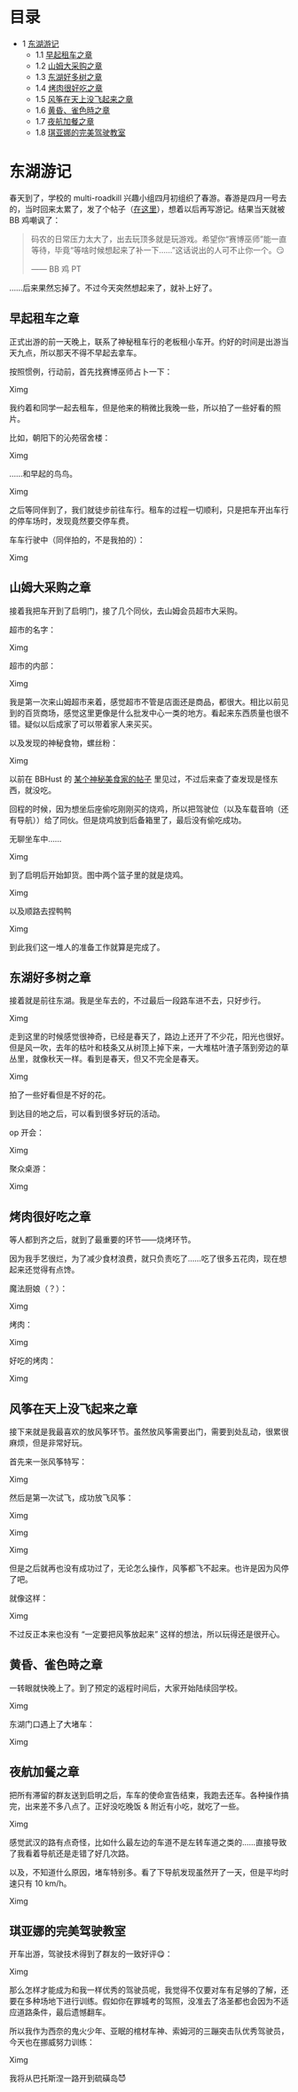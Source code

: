 # 目录
  + 1 [东湖游记](#东湖游记)
    + 1.1 [早起租车之章](#早起租车之章)
    + 1.2 [山姆大采购之章](#山姆大采购之章)
    + 1.3 [东湖好多树之章](#东湖好多树之章)
    + 1.4 [烤肉很好吃之章](#烤肉很好吃之章)
    + 1.5 [风筝在天上没飞起来之章](#风筝在天上没飞起来之章)
    + 1.6 [黄昏、雀色時之章](#黄昏雀色時之章)
    + 1.7 [夜航加餐之章](#夜航加餐之章)
    + 1.8 [琪亚娜的完美驾驶教室](#琪亚娜的完美驾驶教室)

# 东湖游记

春天到了，学校的 multi-roadkill 兴趣小组四月初组织了春游。春游是四月一号去的，当时回来太累了，发了个帖子（[在这里][post]），想着以后再写游记。结果当天就被 BB 鸡嘲讽了：

[post]: https://bb.hust.online/post/detail?id=642860b413e0331e133807f0

> 码农的日常压力太大了，出去玩顶多就是玩游戏。希望你“赛博巫师”能一直等待，毕竟“等啥时候想起来了补一下……”这话说出的人可不止你一个。😏
>
> —— BB 鸡 PT

……后来果然忘掉了。不过今天突然想起来了，就补上好了。

## 早起租车之章

正式出游的前一天晚上，联系了神秘租车行的老板租小车开。约好的时间是出游当天九点，所以那天不得不早起去拿车。

按照惯例，行动前，首先找赛博巫师占卜一下：

Ximg

我约着和同学一起去租车，但是他来的稍微比我晚一些，所以拍了一些好看的照片。

比如，朝阳下的沁苑宿舍楼：

Ximg

……和早起的鸟鸟。

Ximg

之后等同伴到了，我们就徒步前往车行。租车的过程一切顺利，只是把车开出车行的停车场时，发现竟然要交停车费。

车车行驶中（同伴拍的，不是我拍的）：

Ximg

## 山姆大采购之章

接着我把车开到了启明门，接了几个同伙，去山姆会员超市大采购。

超市的名字：

Ximg

超市的内部：

Ximg

我是第一次来山姆超市来着，感觉超市不管是店面还是商品，都很大。相比以前见到的百货商场，感觉这里更像是什么批发中心一类的地方。看起来东西质量也很不错。疑似以后成家了可以带着家人来买买。

以及发现的神秘食物，螺丝粉：

Ximg

以前在 BBHust 的 [某个神秘美食家的帖子][po] 里见过，不过后来查了查发现是怪东西，就没吃。

[po]: https://bb.hust.online/post/detail?id=6421887c13e0331e133805ee

回程的时候，因为想坐后座偷吃刚刚买的烧鸡，所以把驾驶位（以及车载音响（还有导航））给了同伙。但是烧鸡放到后备箱里了，最后没有偷吃成功。

无聊坐车中……

Ximg

到了启明后开始卸货。图中两个篮子里的就是烧鸡。

Ximg

以及顺路去捏鸭鸭

Ximg

到此我们这一堆人的准备工作就算是完成了。

## 东湖好多树之章

接着就是前往东湖。我是坐车去的，不过最后一段路车进不去，只好步行。

Ximg

走到这里的时候感觉很神奇，已经是春天了，路边上还开了不少花，阳光也很好。但是风一吹，去年的枯叶和枝条又从树顶上掉下来，一大堆枯叶渣子落到旁边的草丛里，就像秋天一样。看到是春天，但又不完全是春天。

Ximg

拍了一些好看但是不好的花。

到达目的地之后，可以看到很多好玩的活动。

op 开会：

Ximg

聚众桌游：

Ximg

## 烤肉很好吃之章

等人都到齐之后，就到了最重要的环节——烧烤环节。

因为我手艺很烂，为了减少食材浪费，就只负责吃了……吃了很多五花肉，现在想起来还觉得有点馋。

魔法厨娘（？）：

Ximg

烤肉：

Ximg

好吃的烤肉：

Ximg

## 风筝在天上没飞起来之章

接下来就是我最喜欢的放风筝环节。虽然放风筝需要出门，需要到处乱动，很累很麻烦，但是非常好玩。

首先来一张风筝特写：

Ximg

然后是第一次试飞，成功放飞风筝：

Ximg

Ximg

Ximg

但是之后就再也没有成功过了，无论怎么操作，风筝都飞不起来。也许是因为风停了吧。

就像这样：

Ximg

不过反正本来也没有 “一定要把风筝放起来” 这样的想法，所以玩得还是很开心。

## 黄昏、雀色時之章

一转眼就快晚上了。到了预定的返程时间后，大家开始陆续回学校。

Ximg

东湖门口遇上了大堵车：

Ximg

## 夜航加餐之章

把所有滞留的群友送到启明之后，车车的使命宣告结束，我跑去还车。各种操作搞完，出来差不多八点了。正好没吃晚饭 & 附近有小吃，就吃了一些。

Ximg

感觉武汉的路有点奇怪，比如什么最左边的车道不是左转车道之类的……直接导致了我看着导航还是走错了好几次路。

以及，不知道什么原因，堵车特别多。看了下导航发现虽然开了一天，但是平均时速只有 10 km/h。

Ximg

## 琪亚娜的完美驾驶教室

开车出游，驾驶技术得到了群友的一致好评😋：

Ximg

那么怎样才能成为和我一样优秀的驾驶员呢，我觉得不仅要对车有足够的了解，还要在多种场地下进行训练。假如你在罪城考的驾照，没准去了洛圣都也会因为不适应道路条件，最后遗憾翻车。

所以我作为西奈的鬼火少年、亚眠的棺材车神、索姆河的三蹦突击队优秀驾驶员，今天也在挪威努力训练：

Ximg

我将从巴托斯涅一路开到硫磺岛😈
